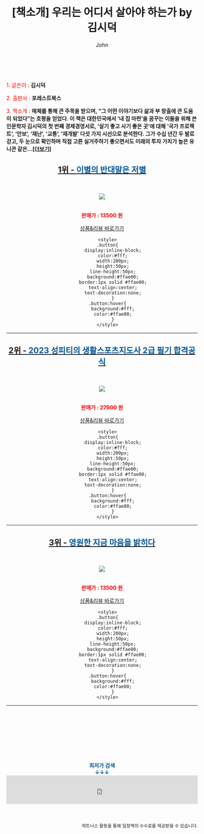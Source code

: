 ﻿---
layout: post
title:  "[책소개] 우리는 어디서 살아야 하는가 by 김시덕"
author: John
categories: [ 도서 ]
tags: [ 우리는 어디서 살아야 하는가, 우리는 어디서 살아야 하는가 독후감 ]
image: https://search1.kakaocdn.net/thumb/R120x174.q85/?fname=http%3A%2F%2Ft1.daumcdn.net%2Flbook%2Fimage%2F6122402%3Ftimestamp%3D20221227191409 
description: "[책소개] 우리는 어디서 살아야 하는가 by 김시덕"
toc: true
toc_sticky: true
---

<br>
<p>
<font color='#ff0000'>1. 글쓴이 : </font><b>김시덕</b>
<p>
<font color='#ff0000'>2. 출판사 : </font><b>포레스트북스</b>
<p>
<font color='#ff0000'>3. 책소개 : </font><b>매체를 통해 큰 주목을 받으며, “그 어떤 이야기보다 삶과 부 창출에 큰 도움이 되었다”는 호평을 얻었다.  이 책은 대한민국에서 ‘내 집 마련’을 꿈꾸는 이들을 위해 쓴 인문학자 김시덕의 첫 번째 경제경영서로, ‘살기 좋고 사기 좋은 곳’에 대해 ‘국가 프로젝트’, ‘안보’, ‘재난’, ‘교통’, ‘재개발’ 다섯 가지 시선으로 분석한다. 그가 수십 년간 두 발로 걷고, 두 눈으로 확인하며 직접 고른 실거주하기 좋으면서도 미래의 투자 가치가 높은 유니콘 같은...<a href="https://link.coupang.com/re/AFFSDP?lptag=AF7307611&pageKey=7153362308&itemId=17988820152&vendorItemId=85145456029&traceid=V0-153-58284d362172072d&requestid=20230306072021767601869" target="_blank">[더보기]</a></b>
<p>
    
<center><h2><a href="https://link.coupang.com/re/AFFSDP?lptag=AF7307611&pageKey=7153362308&itemId=17988820152&vendorItemId=85145456029&traceid=V0-153-58284d362172072d&requestid=20230306072021767601869" target="_blank"><b>1위 - <font color='#01579B'>이별의 반대말은 저별</font></b></a></h2><br>

<a href="https://link.coupang.com/re/AFFSDP?lptag=AF7307611&pageKey=7153362308&itemId=17988820152&vendorItemId=85145456029&traceid=V0-153-58284d362172072d&requestid=20230306072021767601869" target="_blank"><img src="https://static.coupangcdn.com/image/vendor_inventory/eef2/a979caf768ba1cad3c8cb95f32fe9433ab4e01a0a4f9fc9e94012045220e.png"></a><br><br>

<b><font color='#ff0000'>판매가 : 13500 원</font></b><br>

<a href="https://link.coupang.com/re/AFFSDP?lptag=AF7307611&pageKey=7153362308&itemId=17988820152&vendorItemId=85145456029&traceid=V0-153-58284d362172072d&requestid=20230306072021767601869" target="_blank" class="button">상품&리뷰 바로가기</a><p>

        <style>
        .button{
            display:inline-block;
            color:#fff;
            width:200px;
            height:50px;
            line-height:50px;
            background:#ffae00;
            border:1px solid #ffae00;
            text-align:center;
            text-decoration:none;
            }
        .button:hover{
            background:#fff;
            color:#ffae00;
            }
        </style>

<hr>

<center><h2><a href="https://link.coupang.com/re/AFFSDP?lptag=AF7307611&pageKey=6887896286&itemId=16526779487&vendorItemId=83713743352&traceid=V0-153-735924144efa3f45&requestid=20230306072021767601869" target="_blank"><b>2위 - <font color='#01579B'>2023 성피티의 생활스포츠지도사 2급 필기 합격공식</font></b></a></h2><br>

<a href="https://link.coupang.com/re/AFFSDP?lptag=AF7307611&pageKey=6887896286&itemId=16526779487&vendorItemId=83713743352&traceid=V0-153-735924144efa3f45&requestid=20230306072021767601869" target="_blank"><img src="https://static.coupangcdn.com/image/retail-product-api/A00077021/122918921/136015026/main/9791138813341_L.jpg"></a><br><br>

<b><font color='#ff0000'>판매가 : 27900 원</font></b><br>

<a href="https://link.coupang.com/re/AFFSDP?lptag=AF7307611&pageKey=6887896286&itemId=16526779487&vendorItemId=83713743352&traceid=V0-153-735924144efa3f45&requestid=20230306072021767601869" target="_blank" class="button">상품&리뷰 바로가기</a><p>

        <style>
        .button{
            display:inline-block;
            color:#fff;
            width:200px;
            height:50px;
            line-height:50px;
            background:#ffae00;
            border:1px solid #ffae00;
            text-align:center;
            text-decoration:none;
            }
        .button:hover{
            background:#fff;
            color:#ffae00;
            }
        </style>

<hr>

<center><h2><a href="https://link.coupang.com/re/AFFSDP?lptag=AF7307611&pageKey=7148655961&itemId=17967740666&vendorItemId=85109394153&traceid=V0-153-acaf2aec7c4facad&requestid=20230306072021767601869" target="_blank"><b>3위 - <font color='#01579B'>영원한 지금 마음을 밝히다</font></b></a></h2><br>

<a href="https://link.coupang.com/re/AFFSDP?lptag=AF7307611&pageKey=7148655961&itemId=17967740666&vendorItemId=85109394153&traceid=V0-153-acaf2aec7c4facad&requestid=20230306072021767601869" target="_blank"><img src="https://static.coupangcdn.com/image/vendor_inventory/d2f4/e1caa5798ecd749591e2303580fad9b5b1ec3d4c37a92ef2964de10b372f.jpg"></a><br><br>

<b><font color='#ff0000'>판매가 : 13500 원</font></b><br>

<a href="https://link.coupang.com/re/AFFSDP?lptag=AF7307611&pageKey=7148655961&itemId=17967740666&vendorItemId=85109394153&traceid=V0-153-acaf2aec7c4facad&requestid=20230306072021767601869" target="_blank" class="button">상품&리뷰 바로가기</a><p>

        <style>
        .button{
            display:inline-block;
            color:#fff;
            width:200px;
            height:50px;
            line-height:50px;
            background:#ffae00;
            border:1px solid #ffae00;
            text-align:center;
            text-decoration:none;
            }
        .button:hover{
            background:#fff;
            color:#ffae00;
            }
        </style>

<hr>

<br><br><br><br><br><br><br>
<center><b><font color='#01579B' size='medium'>최저가 검색<br>
↓↓↓</font></b></center>
<center><iframe src="https://coupa.ng/b1Tbjx" width="100%" height="75" frameborder="0" scrolling="no" referrerpolicy="unsafe-url"></iframe></center>
<br><br>
<p>
<small>
    <div align="right">파트너스 활동을 통해 일정액의 수수료를 제공받을 수 있습니다.</div>
</small>
</p>

